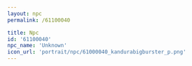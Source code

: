 ```yaml
---
layout: npc
permalink: /61100040

title: Npc
id: '61100040'
npc_name: 'Unknown'
icon_url: 'portrait/npc/61000040_kandurabigburster_p.png'
---
```


